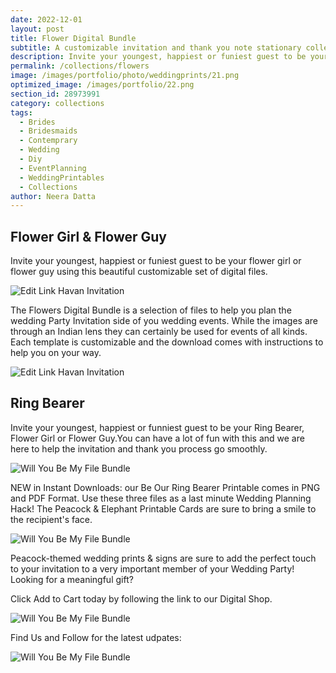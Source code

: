 ```yaml
---
date: 2022-12-01 
layout: post
title: Flower Digital Bundle
subtitle: A customizable invitation and thank you note stationary collection
description: Invite your youngest, happiest or funiest guest to be your flower girl or flower guy using this beautiful customizable set of digital files.  
permalink: /collections/flowers
image: /images/portfolio/photo/weddingprints/21.png
optimized_image: /images/portfolio/22.png
section_id: 28973991
category: collections
tags:
  - Brides
  - Bridesmaids
  - Contemprary
  - Wedding
  - Diy
  - EventPlanning
  - WeddingPrintables
  - Collections
author: Neera Datta
---
```


## Flower Girl & Flower Guy

Invite your youngest, happiest or funiest guest to be your flower girl or flower guy using this beautiful customizable set of digital files. 



![Edit Link Havan Invitation](https://i.etsystatic.com/21226651/r/il/0be3bb/4353490208/il_1588xN.4353490208_fm2x.jpg)

The Flowers Digital Bundle is a selection of files to help you plan the wedding Party Invitation side of you wedding events. While the images are through an Indian lens they can certainly be used for events of all kinds. Each template is customizable and the download comes with instructions to help you on your way. 

![Edit Link Havan Invitation](https://i.etsystatic.com/21226651/r/il/6834ed/4403355037/il_1588xN.4403355037_nec2.jpg)

## Ring Bearer

Invite your youngest, happiest or funniest guest to be your Ring Bearer, Flower Girl or Flower Guy.You can have a lot of fun with this and we are here to help the invitation and thank you process go smoothly.

![Will You Be My File Bundle](https://i.etsystatic.com/21226651/r/il/37cd5b/4403357957/il_1588xN.4403357957_b75k.jpg)

NEW in Instant Downloads: our Be Our Ring Bearer Printable comes in PNG and PDF Format. Use these three files as a last minute Wedding Planning Hack! The Peacock & Elephant Printable Cards are sure to bring a smile to the recipient's face.


![Will You Be My File Bundle](https://i.etsystatic.com/21226651/r/il/ecdcdd/4400876845/il_1588xN.4400876845_k710.jpg
)

Peacock-themed wedding prints & signs are sure to add the perfect touch to your invitation to a very important member of your Wedding Party! Looking for a meaningful gift? 

Click Add to Cart today by following the link to our Digital Shop.

![Will You Be My File Bundle](https://i.etsystatic.com/21226651/r/il/763674/4401188499/il_1588xN.4401188499_5f0c.jpg)

Find Us and Follow for the latest udpates:


![Will You Be My File Bundle](https://i.etsystatic.com/21226651/r/il/27a3f8/4356015230/il_1588xN.4356015230_abyv.jpg)

